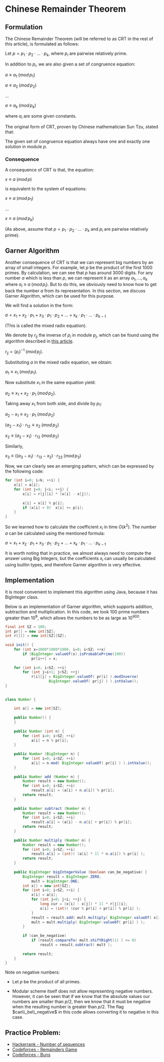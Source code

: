 <!--?title Chinese Remainder Theorem -->

# Chinese Remainder Theorem

## Formulation

The Chinese Remainder Theorem (will be referred to as CRT in the rest of this article), is formulated as follows:

Let $p = p_1 \cdot p_2 \cdot ... \cdot p_k$, where $p_i$ are pairwise relatively prime.

In addition to $p_i$, we are also given a set of congruence equation:

$a \equiv a_1 \; (mod \, p_1)$

$a \equiv a_2 \; (mod \, p_2)$

$...$

$a \equiv a_k \; (mod \, p_k)$

where $a_i$ are some given constants.

The original form of CRT, proven by Chinese mathematician Sun Tzu, stated that:

The given set of congruence equation always have one and exactly one solution in module $p$.

### Consequence

A consequence of CRT is that, the equation:

$x \equiv a \; (mod \, p)$

is equivalent to the system of equations:

$x \equiv a \; (mod \, p_1)$

$...$

$x \equiv a \; (mod \, p_k)$

(As above, assume that $p = p_1 \cdot p_2 \cdot ... \cdot p_k$ and $p_i$ are pairwise relatively prime).

## Garner Algorithm

Another consequence of CRT is that we can represent big numbers by an array of small integers. For example, let $p$ be the product of the first $1000$ primes. By calculation, we can see that $p$ has around $3000$ digits. For any number $a$ which is less than $p$, we can represent it as an array $a_1, ..., a_k$ where $a_i \equiv a \; (mod \, p_i)$. But to do this, we obviously need to know how to get back the number $a$ from its representation. In this section, we discuss Garner Algorithm, which can be used for this purpose.

We will find a solution in the form:

$a = x_1 + x_2 \cdot p_1 + x_3 \cdot p_1 \cdot p_2 + ... + x_k \cdot p_1 \cdot ... \cdot p_{k-1}$

(This is called the mixed radix equation).

We denote by $r_{ij}$ the inverse of $p_i$ in module $p_j$, which can be found using the algorithm described in [this article](./algebra/module-inverse.html).

$r_{ij} = (p_i)^{-1} \; (mod \, p_j)$.

Substituting $a$ in the mixed radix equation, we obtain:

$a_1 \equiv x_1 \; (mod \, p_1)$.

Now substitute $x_1$ in the same equation yield:

$a_2 \equiv x_1 + x_2 \cdot p_1 \; (mod \, p_2)$.

Taking away $x_1$ from both side, and divide by $p_1$:

$a_2 - x_1 \equiv x_2 \cdot p_1 \; (mod \, p_2)$

$(a_2 - x_1) \cdot r_{12} \equiv x_2 \; (mod \, p_2)$

$x_2 \equiv (a_2 - x_1) \cdot r_{12} \; (mod \, p_2)$

Similarly,

$x_3 \equiv ((a_3 - x_1) \cdot r_{13} - x_2) \cdot r_{23} \; (mod \, p_3)$

Now, we can clearly see an emerging pattern, which can be expressed by the following code:

```cpp
for (int i=0; i<k; ++i) {
	x[i] = a[i];
	for (int j=0; j<i; ++j) {
		x[i] = r[j][i] * (x[i] - x[j]);
 
		x[i] = x[i] % p[i];
		if (x[i] < 0)  x[i] += p[i];
	}
}
```

So we learned how to calculate the coefficient $x_i$ in time $O(k^2)$. The number $a$ can be calculated using the mentioned formula:

$a = x_1 + x_2 \cdot p_1 + x_3 \cdot p_1 \cdot p_2 + ... + x_k \cdot p_1 \cdot ... \cdot p_{k-1}$

It is worth noting that in practice, we almost always need to compute the answer using Big Integers, but the coefficients $x_i$ can usually be calculated using builtin types, and therefore Garner algorithm is very effective.

## Implementation

It is most convenient to implement this algorithm using Java, because it has BigInteger class.

Below is an implementation of Garner algorithm, which supports addition, subtraction and multiplication. In this code, we took 100 prime numbers greater than $10^9$, which allows the numbers to be as large as $10^{900}$.

```java
final int SZ = 100;
int pr[] = new int[SZ];
int r[][] = new int[SZ][SZ];
 
void init() {
	for (int x=1000*1000*1000, i=0; i<SZ; ++x)
		if (BigInteger.valueOf(x).isProbablePrime(100))
			pr[i++] = x;
 
	for (int i=0; i<SZ; ++i)
		for (int j=i+1; j<SZ; ++j)
			r[i][j] = BigInteger.valueOf( pr[i] ).modInverse(
					BigInteger.valueOf( pr[j] ) ).intValue();
}
 
 
class Number {
 
	int a[] = new int[SZ];
 
	public Number() {
	}
 
	public Number (int n) {
		for (int i=0; i<SZ; ++i)
			a[i] = n % pr[i];
	}
 
	public Number (BigInteger n) {
		for (int i=0; i<SZ; ++i)
			a[i] = n.mod( BigInteger.valueOf( pr[i] ) ).intValue();
	}
 
	public Number add (Number n) {
		Number result = new Number();
		for (int i=0; i<SZ; ++i)
			result.a[i] = (a[i] + n.a[i]) % pr[i];
		return result;
	}
 
	public Number subtract (Number n) {
		Number result = new Number();
		for (int i=0; i<SZ; ++i)
			result.a[i] = (a[i] - n.a[i] + pr[i]) % pr[i];
		return result;
	}
 
	public Number multiply (Number n) {
		Number result = new Number();
		for (int i=0; i<SZ; ++i)
			result.a[i] = (int)( (a[i] * 1l * n.a[i]) % pr[i] );
		return result;
	}
 
	public BigInteger bigIntegerValue (boolean can_be_negative) {
		BigInteger result = BigInteger.ZERO,
			mult = BigInteger.ONE;
		int x[] = new int[SZ];
		for (int i=0; i<SZ; ++i) {
			x[i] = a[i];
			for (int j=0; j<i; ++j) {
				long cur = (x[i] - x[j]) * 1l * r[j][i];
				x[i] = (int)( (cur % pr[i] + pr[i]) % pr[i] );					
			}
			result = result.add( mult.multiply( BigInteger.valueOf( x[i] ) ) );
			mult = mult.multiply( BigInteger.valueOf( pr[i] ) );
		}
 
		if (can_be_negative)
			if (result.compareTo( mult.shiftRight(1) ) >= 0)
				result = result.subtract( mult );
 
		return result;
	}
}
```

Note on negative numbers:

* Let $p$ be the product of all primes.

* Modular scheme itself does not allow representing negative numbers. However, it can be seen that if we know that the absolute values our numbers are smaller than $p / 2$, then we know that it must be negative when the resulting number is greater than $p / 2$. The flag $can\\_be\\_negative$ in this code allows converting it to negative in this case. 

## Practice Problem:
* [Hackerrank - Number of sequences](https://www.hackerrank.com/contests/w22/challenges/number-of-sequences)
* [Codeforces - Remainders Game](http://codeforces.com/problemset/problem/687/B)
* [Codeforces - Buns](http://codeforces.com/problemset/problem/106/C)
